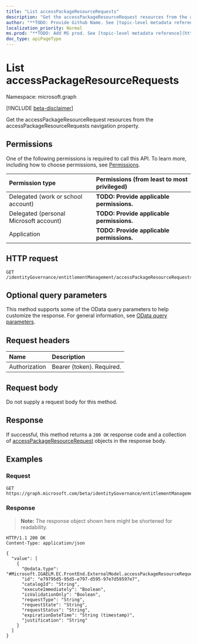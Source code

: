 ```yaml
---
title: "List accessPackageResourceRequests"
description: "Get the accessPackageResourceRequest resources from the accessPackageResourceRequests navigation property."
author: "**TODO: Provide Github Name. See [topic-level metadata reference](https://msgo.azurewebsites.net/add/document/guidelines/metadata.html#topic-level-metadata)**"
localization_priority: Normal
ms.prod: "**TODO: Add MS prod. See [topic-level metadata reference](https://msgo.azurewebsites.net/add/document/guidelines/metadata.html#topic-level-metadata)**"
doc_type: apiPageType
---
```


# List accessPackageResourceRequests
Namespace: microsoft.graph

[!INCLUDE [beta-disclaimer](../../includes/beta-disclaimer.md)]

Get the accessPackageResourceRequest resources from the accessPackageResourceRequests navigation property.

## Permissions
One of the following permissions is required to call this API. To learn more, including how to choose permissions, see [Permissions](/graph/permissions-reference).

|Permission type|Permissions (from least to most privileged)|
|:---|:---|
|Delegated (work or school account)|**TODO: Provide applicable permissions.**|
|Delegated (personal Microsoft account)|**TODO: Provide applicable permissions.**|
|Application|**TODO: Provide applicable permissions.**|

## HTTP request

<!-- {
  "blockType": "ignored"
}
-->
``` http
GET /identityGovernance/entitlementManagement/accessPackageResourceRequests
```

## Optional query parameters
This method supports some of the OData query parameters to help customize the response. For general information, see [OData query parameters](/graph/query-parameters).

## Request headers
|Name|Description|
|:---|:---|
|Authorization|Bearer {token}. Required.|

## Request body
Do not supply a request body for this method.

## Response

If successful, this method returns a `200 OK` response code and a collection of [accessPackageResourceRequest](../resources/accesspackageresourcerequest.md) objects in the response body.

## Examples

### Request
<!-- {
  "blockType": "request",
  "name": "list_accesspackageresourcerequest"
}
-->
``` http
GET https://graph.microsoft.com/beta/identityGovernance/entitlementManagement/accessPackageResourceRequests
```


### Response
>**Note:** The response object shown here might be shortened for readability.
<!-- {
  "blockType": "response",
  "truncated": true,
  "@odata.type": "Collection(Microsoft.IGAELM.EC.FrontEnd.ExternalModel.accessPackageResourceRequest)"
}
-->
``` http
HTTP/1.1 200 OK
Content-Type: application/json

{
  "value": [
    {
      "@odata.type": "#Microsoft.IGAELM.EC.FrontEnd.ExternalModel.accessPackageResourceRequest",
      "id": "e79795d5-95d5-e797-d595-97e7d59597e7",
      "catalogId": "String",
      "executeImmediately": "Boolean",
      "isValidationOnly": "Boolean",
      "requestType": "String",
      "requestState": "String",
      "requestStatus": "String",
      "expirationDateTime": "String (timestamp)",
      "justification": "String"
    }
  ]
}
```

